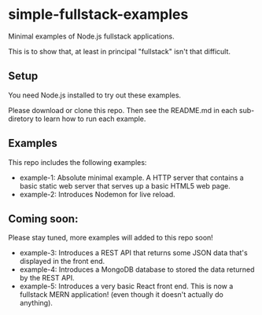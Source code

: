 # simple-fullstack-examples

Minimal examples of Node.js fullstack applications. 

This is to show that, at least in principal "fullstack" isn't that difficult.

## Setup

You need Node.js installed to try out these examples.

Please download or clone this repo. Then see the README.md in each sub-diretory to learn how to run each example.

## Examples

This repo includes the following examples:

- example-1: Absolute minimal example. A HTTP server that contains a basic static web server that serves up a basic HTML5 web page.
- example-2: Introduces Nodemon for live reload.

## Coming soon:

Please stay tuned, more examples will added to this repo soon!

- example-3: Introduces a REST API that returns some JSON data that's displayed in the front end.
- example-4: Introduces a MongoDB database to stored the data returned by the REST API.
- example-5: Introduces a very basic React front end. This is now a fullstack MERN application! (even though it doesn't actually do anything).


